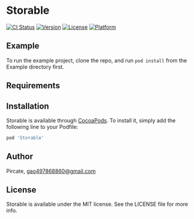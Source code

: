 # Storable

[![CI Status](https://img.shields.io/travis/Pircate/Storable.svg?style=flat)](https://travis-ci.org/Pircate/Storable)
[![Version](https://img.shields.io/cocoapods/v/Storable.svg?style=flat)](https://cocoapods.org/pods/Storable)
[![License](https://img.shields.io/cocoapods/l/Storable.svg?style=flat)](https://cocoapods.org/pods/Storable)
[![Platform](https://img.shields.io/cocoapods/p/Storable.svg?style=flat)](https://cocoapods.org/pods/Storable)

## Example

To run the example project, clone the repo, and run `pod install` from the Example directory first.

## Requirements

## Installation

Storable is available through [CocoaPods](https://cocoapods.org). To install
it, simply add the following line to your Podfile:

```ruby
pod 'Storable'
```

## Author

Pircate, gao497868860@gmail.com

## License

Storable is available under the MIT license. See the LICENSE file for more info.
